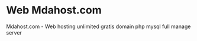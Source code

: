 Web Mdahost.com
=====================
Mdahost.com - Web hosting unlimited gratis domain php mysql full manage server
